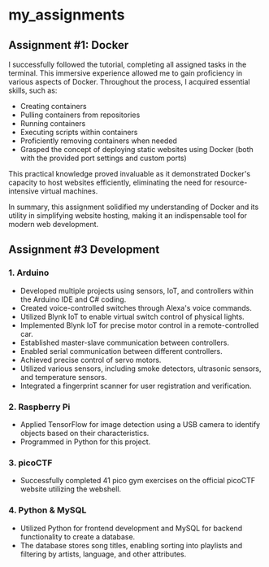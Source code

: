 # my_assignments

## Assignment #1: Docker

I successfully followed the tutorial, completing all assigned tasks in the terminal. This immersive experience allowed me to gain proficiency in various aspects of Docker. Throughout the process, I acquired essential skills, such as:

- Creating containers
- Pulling containers from repositories
- Running containers
- Executing scripts within containers
- Proficiently removing containers when needed
- Grasped the concept of deploying static websites using Docker (both with the provided port settings and custom ports)

This practical knowledge proved invaluable as it demonstrated Docker's capacity to host websites efficiently, eliminating the need for resource-intensive virtual machines.

In summary, this assignment solidified my understanding of Docker and its utility in simplifying website hosting, making it an indispensable tool for modern web development.

## Assignment #3 Development

### 1. Arduino

- Developed multiple projects using sensors, IoT, and controllers within the Arduino IDE and C# coding.
- Created voice-controlled switches through Alexa's voice commands.
- Utilized Blynk IoT to enable virtual switch control of physical lights.
- Implemented Blynk IoT for precise motor control in a remote-controlled car.
- Established master-slave communication between controllers.
- Enabled serial communication between different controllers.
- Achieved precise control of servo motors.
- Utilized various sensors, including smoke detectors, ultrasonic sensors, and temperature sensors.
- Integrated a fingerprint scanner for user registration and verification.

### 2. Raspberry Pi

- Applied TensorFlow for image detection using a USB camera to identify objects based on their characteristics.
- Programmed in Python for this project.

### 3. picoCTF

- Successfully completed 41 pico gym exercises on the official picoCTF website utilizing the webshell.

### 4. Python & MySQL

- Utilized Python for frontend development and MySQL for backend functionality to create a database.
- The database stores song titles, enabling sorting into playlists and filtering by artists, language, and other attributes.
